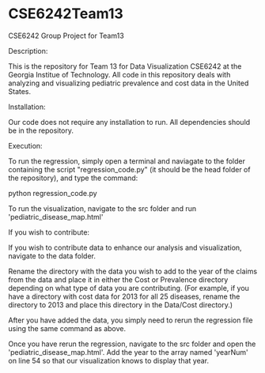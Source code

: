 # CSE6242Team13
CSE6242 Group Project for Team13

Description:

This is the repository for Team 13 for Data Visualization CSE6242 at the Georgia Institue of Technology. All code in this repository deals with analyzing and visualizing pediatric prevalence and cost data in the United States.

Installation:

Our code does not require any installation to run. All dependencies should be in the repository.

Execution:

To run the regression, simply open a terminal and naviagate to the folder containing the script "regression_code.py" (it should be the head folder of the repository), and type the command:

python regression_code.py

To run the visualization, navigate to the src folder and run 'pediatric_disease_map.html'


If you wish to contribute:

If you wish to contribute data to enhance our analysis and visualization, navigate to the data folder. 

Rename the directory with the data you wish to add to the year of the claims from the data and place it in either the Cost or Prevalence directory depending on what type of data you are contributing. (For example, if you have a directory with cost data for 2013 for all 25 diseases, rename the directory to 2013 and place this directory in the Data/Cost directory.) 

After you have added the data, you simply need to rerun the regression file using the same command as above. 

Once you have rerun the regression, navigate to the src folder and open the 'pediatric_disease_map.html'. Add the year to the array named 'yearNum' on line 54 so that our visualization knows to display that year.
